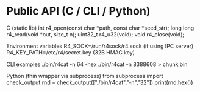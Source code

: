 # Public API (C / CLI / Python)

C (static lib)
  int       r4_open(const char *path, const char *seed_str);
  long long r4_read(void *out, size_t n);
  uint32_t  r4_u32(void);
  void      r4_close(void);

Environment variables
  R4_SOCK=/run/r4sock/r4.sock   (if using IPC server)
  R4_KEY_PATH=/etc/r4/secret.key  (32B HMAC key)

CLI examples
  ./bin/r4cat -n 64 -hex
  ./bin/r4cat -n 8388608 > chunk.bin

Python (thin wrapper via subprocess)
  from subprocess import check_output
  rnd = check_output(["./bin/r4cat","-n","32"])
  print(rnd.hex())

